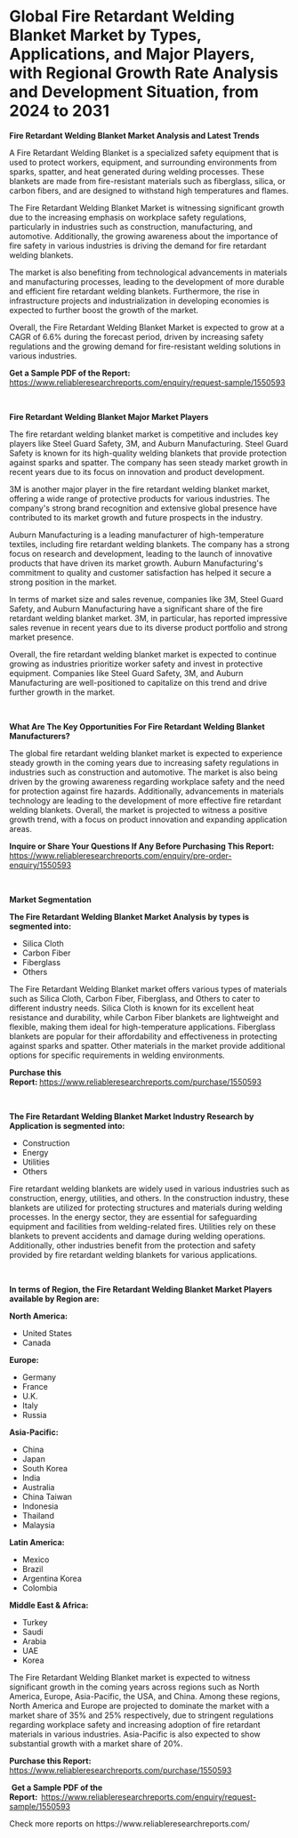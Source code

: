 <p><h1>Global Fire Retardant Welding Blanket Market by Types, Applications, and Major Players, with Regional Growth Rate Analysis and Development Situation, from 2024 to 2031</h1></p><p><strong>Fire Retardant Welding Blanket Market Analysis and Latest Trends</strong></p>
<p><p>A Fire Retardant Welding Blanket is a specialized safety equipment that is used to protect workers, equipment, and surrounding environments from sparks, spatter, and heat generated during welding processes. These blankets are made from fire-resistant materials such as fiberglass, silica, or carbon fibers, and are designed to withstand high temperatures and flames.</p><p>The Fire Retardant Welding Blanket Market is witnessing significant growth due to the increasing emphasis on workplace safety regulations, particularly in industries such as construction, manufacturing, and automotive. Additionally, the growing awareness about the importance of fire safety in various industries is driving the demand for fire retardant welding blankets.</p><p>The market is also benefiting from technological advancements in materials and manufacturing processes, leading to the development of more durable and efficient fire retardant welding blankets. Furthermore, the rise in infrastructure projects and industrialization in developing economies is expected to further boost the growth of the market.</p><p>Overall, the Fire Retardant Welding Blanket Market is expected to grow at a CAGR of 6.6% during the forecast period, driven by increasing safety regulations and the growing demand for fire-resistant welding solutions in various industries.</p></p>
<p><strong>Get a Sample PDF of the Report:&nbsp;</strong> <a href="https://www.reliableresearchreports.com/enquiry/request-sample/1550593">https://www.reliableresearchreports.com/enquiry/request-sample/1550593</a></p>
<p>&nbsp;</p>
<p><strong>Fire Retardant Welding Blanket Major Market Players</strong></p>
<p><p>The fire retardant welding blanket market is competitive and includes key players like Steel Guard Safety, 3M, and Auburn Manufacturing. Steel Guard Safety is known for its high-quality welding blankets that provide protection against sparks and spatter. The company has seen steady market growth in recent years due to its focus on innovation and product development.</p><p>3M is another major player in the fire retardant welding blanket market, offering a wide range of protective products for various industries. The company's strong brand recognition and extensive global presence have contributed to its market growth and future prospects in the industry.</p><p>Auburn Manufacturing is a leading manufacturer of high-temperature textiles, including fire retardant welding blankets. The company has a strong focus on research and development, leading to the launch of innovative products that have driven its market growth. Auburn Manufacturing's commitment to quality and customer satisfaction has helped it secure a strong position in the market.</p><p>In terms of market size and sales revenue, companies like 3M, Steel Guard Safety, and Auburn Manufacturing have a significant share of the fire retardant welding blanket market. 3M, in particular, has reported impressive sales revenue in recent years due to its diverse product portfolio and strong market presence.</p><p>Overall, the fire retardant welding blanket market is expected to continue growing as industries prioritize worker safety and invest in protective equipment. Companies like Steel Guard Safety, 3M, and Auburn Manufacturing are well-positioned to capitalize on this trend and drive further growth in the market.</p></p>
<p>&nbsp;</p>
<p><strong>What Are The Key Opportunities For Fire Retardant Welding Blanket Manufacturers?</strong></p>
<p><p>The global fire retardant welding blanket market is expected to experience steady growth in the coming years due to increasing safety regulations in industries such as construction and automotive. The market is also being driven by the growing awareness regarding workplace safety and the need for protection against fire hazards. Additionally, advancements in materials technology are leading to the development of more effective fire retardant welding blankets. Overall, the market is projected to witness a positive growth trend, with a focus on product innovation and expanding application areas.</p></p>
<p><strong>Inquire or Share Your Questions If Any Before Purchasing This Report:</strong> <a href="https://www.reliableresearchreports.com/enquiry/pre-order-enquiry/1550593">https://www.reliableresearchreports.com/enquiry/pre-order-enquiry/1550593</a></p>
<p>&nbsp;</p>
<p><strong>Market Segmentation</strong></p>
<p><strong>The Fire Retardant Welding Blanket Market Analysis by types is segmented into:</strong></p>
<p><ul><li>Silica Cloth</li><li>Carbon Fiber</li><li>Fiberglass</li><li>Others</li></ul></p>
<p><p>The Fire Retardant Welding Blanket market offers various types of materials such as Silica Cloth, Carbon Fiber, Fiberglass, and Others to cater to different industry needs. Silica Cloth is known for its excellent heat resistance and durability, while Carbon Fiber blankets are lightweight and flexible, making them ideal for high-temperature applications. Fiberglass blankets are popular for their affordability and effectiveness in protecting against sparks and spatter. Other materials in the market provide additional options for specific requirements in welding environments.</p></p>
<p><strong>Purchase this Report:&nbsp;</strong><a href="https://www.reliableresearchreports.com/purchase/1550593">https://www.reliableresearchreports.com/purchase/1550593</a></p>
<p>&nbsp;</p>
<p><strong>The Fire Retardant Welding Blanket Market Industry Research by Application is segmented into:</strong></p>
<p><ul><li>Construction</li><li>Energy</li><li>Utilities</li><li>Others</li></ul></p>
<p><p>Fire retardant welding blankets are widely used in various industries such as construction, energy, utilities, and others. In the construction industry, these blankets are utilized for protecting structures and materials during welding processes. In the energy sector, they are essential for safeguarding equipment and facilities from welding-related fires. Utilities rely on these blankets to prevent accidents and damage during welding operations. Additionally, other industries benefit from the protection and safety provided by fire retardant welding blankets for various applications.</p></p>
<p>&nbsp;</p>
<p><strong>In terms of Region, the Fire Retardant Welding Blanket Market Players available by Region are:</strong></p>
<p>
    <p> <strong> North America: </strong>
        <ul>
            <li>United States</li>
            <li>Canada</li>
        </ul>
        </p> 
    <p> <strong> Europe: </strong>
        <ul>
            <li>Germany</li>
            <li>France</li>
            <li>U.K.</li>
            <li>Italy</li>
            <li>Russia</li>
        </ul>
        </p> 
    <p> <strong> Asia-Pacific: </strong>
        <ul>
            <li>China</li>
            <li>Japan</li>
            <li>South Korea</li>
            <li>India</li>
            <li>Australia</li>
            <li>China Taiwan</li>
            <li>Indonesia</li>
            <li>Thailand</li>
            <li>Malaysia</li>
        </ul>
        </p> 
    <p> <strong> Latin America: </strong>
        <ul>
            <li>Mexico</li>
            <li>Brazil</li>
            <li>Argentina Korea</li>
            <li>Colombia</li>
        </ul>
        </p> 
    <p> <strong> Middle East & Africa: </strong>
        <ul>
            <li>Turkey</li>
            <li>Saudi</li>
            <li>Arabia</li>
            <li>UAE</li>
            <li>Korea</li>
        </ul>
    </p>
    </p>
<p><p>The Fire Retardant Welding Blanket market is expected to witness significant growth in the coming years across regions such as North America, Europe, Asia-Pacific, the USA, and China. Among these regions, North America and Europe are projected to dominate the market with a market share of 35% and 25% respectively, due to stringent regulations regarding workplace safety and increasing adoption of fire retardant materials in various industries. Asia-Pacific is also expected to show substantial growth with a market share of 20%.</p></p>
<p><strong>Purchase this Report: </strong><a href="https://www.reliableresearchreports.com/purchase/1550593">https://www.reliableresearchreports.com/purchase/1550593</a></p>
<p>&nbsp;<strong>Get a Sample PDF of the Report:&nbsp;&nbsp;</strong><a href="https://www.reliableresearchreports.com/enquiry/request-sample/1550593">https://www.reliableresearchreports.com/enquiry/request-sample/1550593</a></p>
<p><strong></strong></p>
<p>Check more reports on https://www.reliableresearchreports.com/</p>